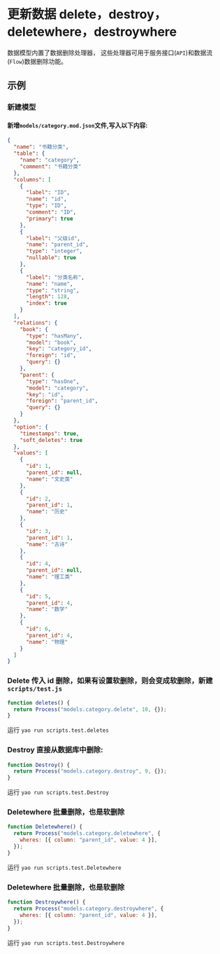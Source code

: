 # 更新数据 delete，destroy，deletewhere，destroywhere

数据模型内置了数据删除处理器， 这些处理器可用于服务接口(`API`)和数据流(`Flow`)数据删除功能。

## 示例

### 新建模型

#### 新增`models/category.mod.json`文件,写入以下内容:

```json
{
  "name": "书籍分类",
  "table": {
    "name": "category",
    "comment": "书籍分类"
  },
  "columns": [
    {
      "label": "ID",
      "name": "id",
      "type": "ID",
      "comment": "ID",
      "primary": true
    },
    {
      "label": "父级id",
      "name": "parent_id",
      "type": "integer",
      "nullable": true
    },
    {
      "label": "分类名称",
      "name": "name",
      "type": "string",
      "length": 128,
      "index": true
    }
  ],
  "relations": {
    "book": {
      "type": "hasMany",
      "model": "book",
      "key": "category_id",
      "foreign": "id",
      "query": {}
    },
    "parent": {
      "type": "hasOne",
      "model": "category",
      "key": "id",
      "foreign": "parent_id",
      "query": {}
    }
  },
  "option": {
    "timestamps": true,
    "soft_deletes": true
  },
  "values": [
    {
      "id": 1,
      "parent_id": null,
      "name": "文史类"
    },
    {
      "id": 2,
      "parent_id": 1,
      "name": "历史"
    },
    {
      "id": 3,
      "parent_id": 1,
      "name": "古诗"
    },
    {
      "id": 4,
      "parent_id": null,
      "name": "理工类"
    },
    {
      "id": 5,
      "parent_id": 4,
      "name": "数学"
    },
    {
      "id": 6,
      "parent_id": 4,
      "name": "物理"
    }
  ]
}
```

### Delete 传入 id 删除，如果有设置软删除，则会变成软删除，新建`scripts/test.js`

```javascript
function deletes() {
  return Process("models.category.delete", 10, {});
}
```

运行 `yao run scripts.test.deletes`

### Destroy 直接从数据库中删除:

```javascript
function Destroy() {
  return Process("models.category.destroy", 9, {});
}
```

运行 `yao run scripts.test.Destroy`

### Deletewhere 批量删除，也是软删除

```javascript
function Deletewhere() {
  return Process("models.category.deletewhere", {
    wheres: [{ column: "parent_id", value: 4 }],
  });
}
```

运行 `yao run scripts.test.Deletewhere`

### Deletewhere 批量删除，也是软删除

```javascript
function Destroywhere() {
  return Process("models.category.destroywhere", {
    wheres: [{ column: "parent_id", value: 4 }],
  });
}
```

运行 `yao run scripts.test.Destroywhere`

<Div style={{ display: "flex", justifyContent: "space-between" }}>
  <Link type="prev" title="新增" link="手册/QueryDSL/新增"></Link>
  <Link type="next" title="更新" link="手册/QueryDSL/更新"></Link>
</Div>
